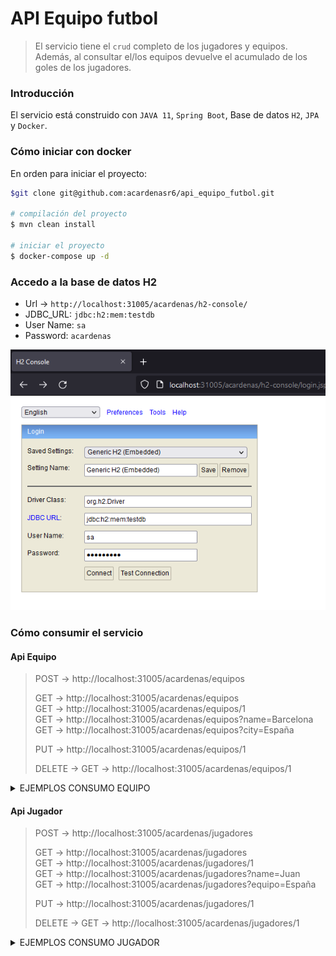 # API Equipo futbol

>El servicio tiene el `crud` completo de los jugadores y equipos. Además, al consultar el/los equipos devuelve
el acumulado de los goles de los jugadores.


### Introducción
El servicio está construido con `JAVA 11`, `Spring Boot`, Base de datos `H2`, `JPA` y `Docker`.

### Cómo iniciar con docker
En orden para iniciar el proyecto:
```bash
$git clone git@github.com:acardenasr6/api_equipo_futbol.git

# compilación del proyecto
$ mvn clean install 

# iniciar el proyecto
$ docker-compose up -d
```
#### 

### Accedo a la base de datos H2
- Url -> `http://localhost:31005/acardenas/h2-console/`
- JDBC_URL: `jdbc:h2:mem:testdb` 
- User Name: `sa` 
- Password: `acardenas`

![Imagen Referencial](.readme_img/h2.png)

### Cómo consumir el servicio

#### Api Equipo

> POST -> http://localhost:31005/acardenas/equipos <br>
>
> GET -> http://localhost:31005/acardenas/equipos <br>
> GET -> http://localhost:31005/acardenas/equipos/1 <br>
> GET -> http://localhost:31005/acardenas/equipos?name=Barcelona <br>
> GET -> http://localhost:31005/acardenas/equipos?city=España <br>
>
> PUT -> http://localhost:31005/acardenas/equipos/1
>
> DELETE -> GET -> http://localhost:31005/acardenas/equipos/1



<details><summary>EJEMPLOS CONSUMO EQUIPO</summary>

- REGISTRAR
    ```bash
    Método -> POST 
    Ruta   -> http://localhost:31005/acardenas/equipos
    ```
  - Request
  ```bash
  {
    "name": "PSG",
    "city": "Francia"
  }
  ```
  - Response 
   ```bash
  Status: 200

  {
    "path": "/acardenas/equipos",
    "status": 200,
    "data": {
      "id": 7,
      "name": "PSG",
      "city": "Francia",
      "createdAt": "2022-12-10T06:27:09.888+00:00"
    }
  }
  ```
  ```bash
  Status: 400
  {
    "path": "/acardenas/equipos",
    "status": 400,
    "apiError": {
      "typeClass": "acardenas.com.exception.ValidationException",
      "message": "¡El equipo ya existe!",
      "errorTrack": {
        "classLoaderName": "app",
        "moduleName": null,
        "moduleVersion": null,
        "methodName": "registrar",
        "fileName": "EquipoServiceImpl.java",
        "lineNumber": 72,
        "className": "acardenas.com.service.impl.EquipoServiceImpl",
        "nativeMethod": false
      }
    }
  }
  ```
- LISTAR
  ```bash
    Método -> GET 
    Ruta   -> http://localhost:31005/acardenas/equipos
    ```
  - Response
  ```bash
  Status: 200

  {
    "path": "/acardenas/equipos",
    "status": 200,
    "data": [
      {
        "id": 2,
        "name": "Almeria",
        "city": "España",
        "goalsCount": 9,
        "createdAt": "2022-12-10T06:23:11.623+00:00"
      },
      {
        "id": 3,
        "name": "Athletic",
        "city": "España",
        "goalsCount": 0,
        "createdAt": "2022-12-10T06:24:16.340+00:00",
        "updatedAt": "2022-12-10T06:32:54.870+00:00"
      },
      {
        "id": 5,
        "name": "Ajaccio",
        "city": "Francia",
        "goalsCount": 0,
        "createdAt": "2022-12-10T06:25:31.205+00:00"
      },
      {
        "id": 6,
        "name": "PSG",
        "city": "Francia",
        "goalsCount": 20,
        "createdAt": "2022-12-10T06:25:45.926+00:00"
      }
    ]
  }
  ```
</details>

#### Api Jugador

> POST -> http://localhost:31005/acardenas/jugadores <br>
>
> GET -> http://localhost:31005/acardenas/jugadores <br>
> GET -> http://localhost:31005/acardenas/jugadores/1 <br>
> GET -> http://localhost:31005/acardenas/jugadores?name=Juan <br>
> GET -> http://localhost:31005/acardenas/jugadores?equipo=España <br>
>
> PUT -> http://localhost:31005/acardenas/jugadores/1
>
> DELETE -> GET -> http://localhost:31005/acardenas/jugadores/1


<details><summary>EJEMPLOS CONSUMO JUGADOR</summary>

- REGISTRAR
    ```bash
    Método -> POST 
    Ruta   -> http://localhost:31005/acardenas/jugadores
    ```
  - Request
  ```bash
  {
    "name": "Arnol",
    "goals": 10,
    "equipo": {
      "id": 6
    }
  }
  ```
  - Response 
   ```bash
  Status: 200
  {
    "path": "/acardenas/jugadores",
    "status": 200,
    "data": {
      "id": 5,
      "name": "Arnol",
      "goals": 10,
      "equipo": {
        "id": 6
      },
      "createdAt": "2022-12-10T07:16:05.186+00:00"
    }
  }
  ```
    ```bash
  Status: 400

  {
    "path": "/acardenas/jugadores",
    "status": 400,
    "apiError": {
      "typeClass": "acardenas.com.exception.ValidationException",
      "message": "¡El jugador ya existe!",
      "errorTrack": {
        "methodName": "registrar",
        "fileName": "JugadorServiceImpl.java",
        "lineNumber": 78,
        "className": "acardenas.com.service.impl.JugadorServiceImpl",
        "nativeMethod": false
      }
    }
  }
  ```
- LISTAR
  ```bash
    Método -> GET 
    Ruta   -> http://localhost:31005/acardenas/jugadores
    ```
  - Response
   ```bash
  Status: 200
  {
    "path": "/acardenas/jugadores",
    "status": 200,
    "data": [
      {
        "id": 1,
        "name": "Armando Cardenas",
        "goals": 5,
        "equipo": {
          "id": 2,
          "name": "Almeria",
          "city": "España",
          "createdAt": "2022-12-10T06:23:11.623+00:00"
        },
        "createdAt": "2022-12-10T06:28:58.355+00:00"
      },
      {
        "id": 2,
        "name": "Juan",
        "goals": 4,
        "equipo": {
          "id": 2,
          "name": "Almeria",
          "city": "España",
          "createdAt": "2022-12-10T06:23:11.623+00:00"
        },
        "createdAt": "2022-12-10T06:29:41.096+00:00"
      },
      {
        "id": 3,
        "name": "Arnol Caceres",
        "goals": 10,
        "equipo": {
          "id": 6,
          "name": "PSG",
          "city": "Francia",
          "createdAt": "2022-12-10T06:25:45.926+00:00"
        },
        "createdAt": "2022-12-10T06:30:32.741+00:00",
        "updatedAt": "2022-12-10T06:33:14.858+00:00"
      }
    ]
  }
  ```
</details>

